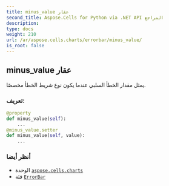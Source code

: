 ```yaml
---
title: minus_value عقار
second_title: Aspose.Cells for Python via .NET API المراجع
description:
type: docs
weight: 210
url: /ar/aspose.cells.charts/errorbar/minus_value/
is_root: false
---
```

##  minus_value عقار

يمثل مقدار الخطأ السلبي عندما يكون نوع شريط الخطأ مخصصًا.
###  تعريف:
```python
@property
def minus_value(self):
    ...
@minus_value.setter
def minus_value(self, value):
    ...
```

###  أنظر أيضا
* الوحدة [`aspose.cells.charts`](../../)
* فئة [`ErrorBar`](/cells/python-net/ar/aspose.cells.charts/errorbar)
